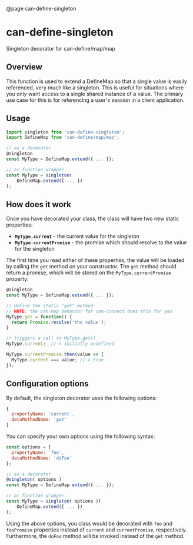 @page can-define-singleton

# can-define-singleton

Singleton decorator for can-define/map/map

## Overview

This function is used to extend a DefineMap so that a single value is easily referenced, very much like a singleton. This is useful for situations where you only want access to a single shared instance of a value. The primary use case for this is for referencing a user's session in a client application.

## Usage

```js
import singleton from 'can-define-singleton';
import DefineMap from 'can-define/map/map';

// as a decorator
@singleton
const MyType = DefineMap.extend({ ... });

// or function wrapper
const MyType = singleton(
	DefineMap.extend({ ... })
);
```

## How does it work

Once you have decorated your class, the class will have two new static properties:

- **`MyType.current`** - the current value for the singleton
- **`MyType.currentPromise`** - the promise which should resolve to the value for the singleton

The first time you read either of these properties, the value will be loaded by calling the `get` method on your constructor. The `get` method should return a promise, which will be stored on the `MyType.currentPromise` property:

```js
@singleton
const MyType = DefineMap.extend({ ... });

// define the static "get" method 
// NOTE: the can-map behavior for can-connect does this for you
MyType.get = function() {
  return Promise.resolve('the value');
}

// triggers a call to MyType.get()
MyType.current;  //-> initially undefined

MyType.currentPromise.then(value => {
  MyType.current === value; //-> true
});
```

## Configuration options

By default, the singleton decorator uses the following options:

```js
{
  propertyName: 'current',
  dataMethodName: 'get'
}
```

You can specify your own options using the following syntax:

```js
const options = {
  propertyName: 'foo',
  dataMethodName: 'doFoo'
};

// as a decorator
@singleton( options )
const MyType = DefineMap.extend({ ... });

// or function wrapper
const MyType = singleton( options )(
	DefineMap.extend({ ... })
);
```

Using the above options, you class would be decorated with `foo` and `fooPromise` properties instead of `current` and `currentPromise`, respectively. Furthermore, the `doFoo` method will be invoked instead of the `get` method.